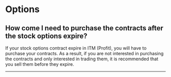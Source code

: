 # Options

## How come I need to purchase the contracts after the stock options expire?

If your stock options contract expire in ITM (Profit), you will have to purchase your contracts. As a result, if you are not interested in purchasing the contracts and only interested in trading them, it is recommended that you sell them before they expire.

---

